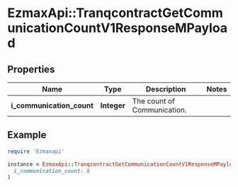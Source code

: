 # EzmaxApi::TranqcontractGetCommunicationCountV1ResponseMPayload

## Properties

| Name | Type | Description | Notes |
| ---- | ---- | ----------- | ----- |
| **i_communication_count** | **Integer** | The count of Communication. |  |

## Example

```ruby
require 'Ezmaxapi'

instance = EzmaxApi::TranqcontractGetCommunicationCountV1ResponseMPayload.new(
  i_communication_count: 8
)
```

